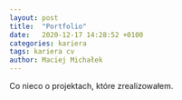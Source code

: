 ```yaml
---
layout: post
title:  "Portfolio"
date:   2020-12-17 14:28:52 +0100
categories: kariera
tags: kariera cv
author: Maciej Michałek
---
```

Co nieco o projektach, które zrealizowałem.
